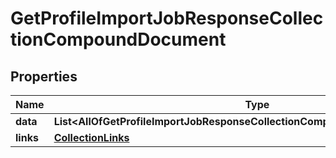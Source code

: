 # GetProfileImportJobResponseCollectionCompoundDocument

## Properties
Name | Type | Description | Notes
------------ | ------------- | ------------- | -------------
**data** | **List&lt;AllOfGetProfileImportJobResponseCollectionCompoundDocumentDataItems&gt;** |  | 
**links** | [**CollectionLinks**](CollectionLinks.md) |  |  [optional]

